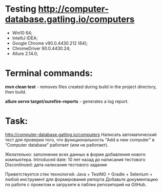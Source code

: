 # Testing http://computer-database.gatling.io/computers
* Win10 64;
* IntelliJ IDEA;
* Google Chrome v90.0.4430.212 (64);
* ChromeDriver 90.0.4430.24;
* Allure 2.14.0;

# Terminal commands:
**mvn clean test** - removes files created during build in the project directory, then build.

**allure serve target/surefire-reports** - generates a log report.

# Task:
http://computer-database.gatling.io/computers
Написать автоматический тест для проверки того, что функциональность “Add a new computer” в “Computer database” работает (или не работает).

Желательно: заполнение всех данных в форме добавления нового компьютера. Introduced date: 10 лет назад до написания тестового
Discontinued: дата написания тестового задания

Приветствуется стек технологий: Java + TestNG + Gradle + Selenium + любой инструмент для формирования репорта
Добавьте документацию по работе с проектом и загрузите в паблик репозиторий на GitHub.
